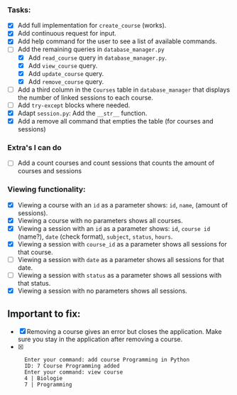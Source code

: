
### Tasks:
- [x] Add full implementation for `create_course` (works).
- [x] Add continuous request for input.
- [x] Add help command for the user to see a list of available commands.
- [ ] Add the remaining queries in `database_manager.py`
  - [x] Add `read_course` query in `database_manager.py`.
  - [x] Add `view_course` query.
  - [x] Add `update_course` query.
  - [x] Add `remove_course` query.
- [ ] Add a third column in the `Courses` table in `database_manager` that displays the number of linked sessions to each course.
- [ ] Add `try-except` blocks where needed.
- [x] Adapt `session.py`: Add the `__str__` function.
- [x] Add a remove all command that empties the table (for courses and sessions)

### Extra's I can do
- [ ] Add a count courses and count sessions that counts the amount of courses and sessions

### Viewing functionality:
- [x] Viewing a course with an `id` as a parameter shows: `id`, `name`, (amount of sessions).
- [x] Viewing a course with no parameters shows all courses.
- [x] Viewing a session with an `id` as a parameter shows: `id`, `course id` (name?), `date` (check format), `subject`, `status`, `hours`.
- [x] Viewing a session with `course_id` as a parameter shows all sessions for that course.
- [ ] Viewing a session with `date` as a parameter shows all sessions for that date.
- [ ] Viewing a session with `status` as a parameter shows all sessions with that status.
- [x] Viewing a session with no parameters shows all sessions.

## Important to fix:
- [x] Removing a course gives an error but closes the application. Make sure you stay in the application after removing a course.
-	[x] 
		Enter your command: add course Programming in Python
		ID: 7 Course Programming added
		Enter your command: view course
		4 | Biologie
		7 | Programming
